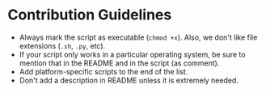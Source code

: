 # Contribution Guidelines

* Always mark the script as executable (`chmod +x`). Also, we don't like file extensions (`.sh`, `.py`, etc).
* If your script only works in a particular operating system, be sure to mention that in the README and in the script (as comment).
* Add platform-specific scripts to the end of the list.
* Don't add a description in README unless it is extremely needed.
